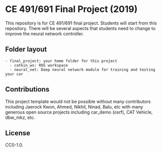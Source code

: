 # CE 491/691 Final Project (2019)

This repository is for CE 491/691 final project. Students will start from this repository.
There will be several aspects that students need to change to improve the neural network controller.

## Folder layout
```
- final_project: your home folder for this project
  - catkin_ws: ROS workspace
  - neural_net: Deep neural network module for training and testing your car
```

## Contributions

This project template would not be possible without many contributors including Jaerock Kwon, Ahmed, Nikhil, Ninad, Balu, etc with many generous open source projects including car_demo (osrf), CAT Vehicle, dbw_mkz, etc. 
 
## License

CC0-1.0.

